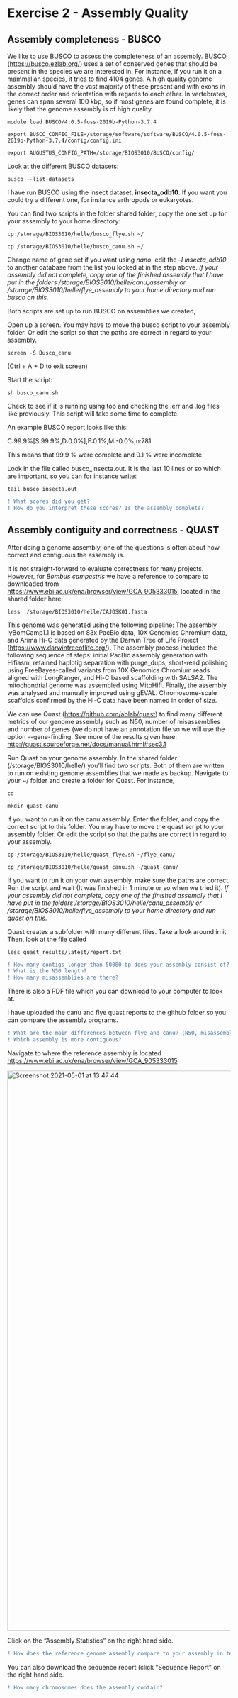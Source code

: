 # Exercise 2 - Assembly Quality

## Assembly completeness - BUSCO

We like to use BUSCO to assess the completeness of an assembly. BUSCO (https://busco.ezlab.org/) uses a set of conserved genes that should be present in the species we are interested in. For instance, if you run it on a mammalian species, it tries to find 4104 genes. A high quality genome assembly should have the vast majority of these present and with exons in the correct order and orientation with regards to each other. In vertebrates, genes can span several 100 kbp, so if most genes are found complete, it is likely that the genome assembly is of high quality.

`module load BUSCO/4.0.5-foss-2019b-Python-3.7.4`

`export BUSCO_CONFIG_FILE=/storage/software/software/BUSCO/4.0.5-foss-2019b-Python-3.7.4/config/config.ini`

`export AUGUSTUS_CONFIG_PATH=/storage/BIOS3010/BUSCO/config/`

Look at the different BUSCO datasets: 

`busco --list-datasets`

I have run BUSCO using the insect dataset, **insecta_odb10**. If you want you could try a different one, for instance arthropods or eukaryotes. 

You can find two scripts in the folder shared folder, copy the one set up for your assembly to your home directory:

`cp /storage/BIOS3010/helle/busco_flye.sh ~/`

`cp /storage/BIOS3010/helle/busco_canu.sh ~/`

Change name of gene set if you want using *nano*, edit the *-l insecta_odb10* to another database from the list you looked at in the step above. *If your assembly did not complete, copy one of the finished assembly that I have put in the folders /storage/BIOS3010/helle/canu_assembly or /storage/BIOS3010/helle/flye_assembly to your home directory and run busco on this.*

Both scripts are set up to run BUSCO on assemblies we created,

Open up a screen. 
You may have to move the busco script to your assembly folder. Or edit the script so that the paths are correct in regard to your assembly.

`screen -S Busco_canu`

(Ctrl + A + D to exit screen)

Start the script:

`sh busco_canu.sh`

Check to see if it is running using top and checking the .err and .log files like previously. This script will take some time to complete. 

An example BUSCO report looks like this:

C:99.9%[S:99.9%,D:0.0%],F:0.1%,M:-0.0%,n:781

This means that 99.9 % were complete and 0.1 % were incomplete. 

Look in the file called busco_insecta.out. It is the last 10 lines or so which are important, so you can for instance write:

`tail busco_insecta.out`

````diff
! What scores did you get?
! How do you interpret these scores? Is the assembly complete?
````

## Assembly contiguity and correctness - QUAST

After doing a genome assembly, one of the questions is often about how correct and contiguous the assembly is. 

It is not straight-forward to evaluate correctness for many projects. However, for *Bombus campestris* we have a reference to compare to downloaded from https://www.ebi.ac.uk/ena/browser/view/GCA_905333015, located in the shared folder here:

`less  /storage/BIOS3010/helle/CAJOSK01.fasta`

This genome was generated using the following pipeline: The assembly iyBomCamp1.1 is based on 83x PacBio data, 10X Genomics Chromium data, and Arima Hi-C data generated by the Darwin Tree of Life Project (https://www.darwintreeoflife.org/). The assembly process included the following sequence of steps: initial PacBio assembly generation with Hifiasm, retained haplotig separation with purge_dups, short-read polishing using FreeBayes-called variants from 10X Genomics Chromium reads aligned with LongRanger, and Hi-C based scaffolding with SALSA2. The mitochondrial genome was assembled using MitoHifi. Finally, the assembly was analysed and manually improved using gEVAL. Chromosome-scale scaffolds confirmed by the Hi-C data have been named in order of size. 

We can use Quast (https://github.com/ablab/quast) to find many different metrics of our genome assembly such as N50, number of misassemblies and number of genes (we do not have an annotation file so we will use the option --gene-finding. See more of the results given here: http://quast.sourceforge.net/docs/manual.html#sec3.1

Run Quast on your genome assembly. In the shared folder (/storage/BIOS3010/helle/) you’ll find two scripts. Both of them are written to run on existing genome assemblies that we made as backup. Navigate to your ~/ folder and create a folder for Quast. For instance, 

`cd`

`mkdir quast_canu`

if you want to run it on the canu assembly. Enter the folder, and copy the correct script to this folder. 
You may have to move the quast script to your assembly folder. Or edit the script so that the paths are correct in regard to your assembly.

`cp /storage/BIOS3010/helle/quast_flye.sh ~/flye_canu/`

`cp /storage/BIOS3010/helle/quast_canu.sh ~/quast_canu/`

If you want to run it on your own assembly, make sure the paths are correct. Run the script and wait (It was finished in 1 minute or so when we tried it). *If your assembly did not complete, copy one of the finished assembly that I have put in the folders /storage/BIOS3010/helle/canu_assembly or /storage/BIOS3010/helle/flye_assembly to your home directory and run quast on this.*

Quast creates a subfolder with many different files. Take a look around in it. Then, look at the file called 

`less quast_results/latest/report.txt`

````diff
! How many contigs longer than 50000 bp does your assembly consist of? 
! What is the N50 length? 
! How many misassemblies are there?
````

There is also a PDF file which you can download to your computer to look at.

I have uploaded the canu and flye quast reports to the github folder so you can compare the assembly programs. 

````diff
! What are the main differences between flye and canu? (N50, misassemblies, longest contig…)
! Which assembly is more contiguous? 
````

Navigate to where the reference assembly is located https://www.ebi.ac.uk/ena/browser/view/GCA_905333015 

<img width="1263" alt="Screenshot 2021-05-01 at 13 47 44" src="https://user-images.githubusercontent.com/46928237/116781542-d1aac700-aa83-11eb-8b60-a55f5abf23a0.png">

Click on the “Assembly Statistics” on the right hand side. 

````diff
! How does the reference genome assembly compare to your assembly in terms of contiguity? 
````

You can also download the sequence report (click “Sequence Report” on the right hand side. 

````diff
! How many chromosomes does the assembly contain? 
````

